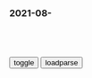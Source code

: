 ### 2021-08-　

```note
```

<table id="tbc" style="white-space:pre-wrap">
</table>
<button onclick="toggleb()">toggle</button>
<button onclick="loadparse()">loadparse</button>
<br>
<!-- 🌸<br>🍅-　-🍑<hr>🍀 --> <textarea rows="30" cols="100" style="display: none" id="tar">

教你如何正确地说废话！_哔哩哔哩_bilibili
https://www.bilibili.com/video/BV1sg411j7rx

说废话首选要秉持的原则就是，你不能觉得字实在说废话，你要有很强的信念感。

要把说废话当成毕生的事业来做，要有一种展示生物多样性的责任感和使命感。要呈现出一种病历比学历后的状态。

比如朋友跟你抱怨，我新来的那个l导也太可爱（傻逼）了。你就可以回答说，是啊这也太萌（傻叉）了。可爱和萌就是一对同义词。

对方会被你的发言所迷惑，摸不准你的真实态度。二你在对方眼离的形象，也会一下子变得神秘起来，仿佛你就是一个时代的弄潮儿。

可能有的朋友没听懂我在说什么，就像没听懂我在说什么的朋友，一定没听懂一样。你只要领悟这个意思就好了。

最高明的废话，就是让别人看不出你说的，到底是不是废话。你可以使用一些专业的术语，和唬人的名词，来填充你的内容。具体的例子我就不举了

弹幕：去看新闻联播

可以说正是因为有了废话的存在吗，我们的文化赛道才形成了闭环。我们每个人才能深度串联。

说废话为我们的语言赋能，降低了我们的阈值。

2021/8/29下午8:22:55

教你如何优雅地说废话！（进阶版）_哔哩哔哩_bilibili
https://www.bilibili.com/video/BV14L4y1e7Bb

难以想象，会看这种视频的是一群怎样的人。我当时就不建议你们出院。

2021/8/30下午2:19:39

一习话
http://news.cnr.cn/mryxh/images/banner.jpg

文化赛道领跑者
http://www.hangzhou.gov.cn/art/2021/3/23/art_812262_59031648.html

2021/8/29下午8:41:11

听君一席话，白读十年书
https://baijiahao.baidu.com/s?id=1708607936274453716&wfr=spider&for=pc

让电影成为现实的，正是我们自己。/ 电影《1984》

依赖流行语的表达习惯最终导向了脑袋的懒惰，正如乔治 · 奥威尔在《1984》的警告：减少词汇量，缩小思想范围，最终没有词汇表达。

y余大师
废话就是艺术的观点也只有当代你们这些学渣才能讲出来，因为除了说废话你们没什么可说的。你看经书里有一句废话吗？

2021/8/30下午1:26:01

xjp在zyzz局第二十四次集体学习时强调深刻认识推进量子科技发展重大意义加强量子科技发展战略谋划和系统布局
https://baijiahao.baidu.com/s?id=1680785168085853521&wfr=spider&for=pc

战胜疫情，科技是“撒手锏”
https://baijiahao.baidu.com/s?id=1661468775081730255&wfr=spider&for=pc

提高治愈率、降低病亡率，

2021/8/30下午1:55:46

zs记关于区块链的讲话，你真的看懂了吗？-科技新闻-zg科技网首页
http://stdaily.com/index/kejixinwen/2019-10/27/content_807845.shtml

2021/8/30下午2:00:02

鸟耳机，一只耳
https://www.bing.com/th?id=OHR.Mpumalanga_ZH-CN9666962271_tmb.jpg

原来，“容嬷嬷”才是好人
https://baijiahao.baidu.com/s?id=1709253236210216837&wfr=spider&for=pc

她不断思考，为什么容嬷嬷要如此拼命地帮助皇后？为什么能做出一系列愚昧地举动？

最后，她通过自己的理解，在小本上写出了《容嬷嬷小传》。

她觉得，容嬷嬷无亲无靠，除了护主，也是把皇后当成了亲人。
http://pic.rmb.bdstatic.com/bjh/news/075b5319a7dbf025a64f207c72b278ce.gif

因为《还珠格格》的热播，给李明启的生活一度带来尴尬，去市场买菜被小贩扔鸡蛋，坐公交被挤兑。

她回忆，2000年自己打车去参加一场活动时，开到一半，司机冷冷发问：“你是演员吗？是演容嬷嬷那个演员吗？”

李明启承认后，司机又说：“早知道是，我肯定不拉你了。你真是气死我了！当时要不是我媳妇拦着，我差点把电视机给砸喽。

2021/8/28下午8:21:32

韩国官员台前宣扬保障人权，身后职员为其跪地撑伞……
https://baijiahao.baidu.com/s?id=1709303364724269550&wfr=spider&for=pc

韩g网m发声声讨。

“保护了377名外g人的人q，却无视了自己gj随行人员的人q。真是精彩的场面啊，呵呵。

暗香浮动678
人家只是为了不让正面的摄像师拍到两个人而已！到处污蔑有意思吗？看看自己吧

Ilikemeatball
申遗申遗！

2021/8/28下午7:43:23

[NHK纪录片][仇恨的深化 战争与宣传][SP 20150807] – 诸神字幕组
https://subs.kamigami.org/92549.html

太平洋战争当中，美日两国在战争宣传上投入巨大，也收获颇丰。原本并不存在的仇恨是如何被创造出来，又如何一步步深化的？从本期纪录片中可以管窥一二。

2021/8/28下午7:38:17

荷兰史：浅析爱g者运动的兴起过程
https://baijiahao.baidu.com/s?id=1686866095757468050&wfr=spider&for=pc

爱g者”的支持 者们身披黑色的羽衣，佩戴黑色的丝带并且结成“V”字形，以象征荷兰文中的“Vrijheid”，与那些身披橘色羽衣的奥伦治家族的支持者们对峙。

2021/8/28下午6:08:11

你那么孤独，却说一个人真好
http://haokan.baidu.com/v?vid=4763393030198193218

果然出事了！电影《八佰》还没在东京上映，日本人就开始不老实了
https://baijiahao.baidu.com/s?id=1709217559300802699&wfr=spider&for=pc

hibank888
我爱日本，我向往日本，我就要去日本，我要拥抱全日本，我的名字叫东风导弹！

614赞

2021/8/27下午9:13:04

zg大案纪实：重qh帮女老大贪色放纵，“圈养”16名小鲜肉_腾讯新闻
https://new.qq.com/rain/a/20201020A0AA8G00

2021/8/27下午5:28:48

被罚2.99亿！一直在喊冤的郑爽表示不复议不起诉_娱乐频道_zh网
https://ent.china.com/gundong/11015422/20210827/39933570.html

2021/8/27下午5:12:11

杭z杀妻案被告人提起上诉，曾庭审中宣称不上诉，原来恶魔也怕死_腾讯新闻
https://new.qq.com/omn/20210820/20210820A09OK200.html

2021/8/27下午5:30:50

为何莫斯科公审的被告都主动认罪？只因斯大林这条残酷法令！
https://baijiahao.baidu.com/s?id=1584689658069601377&wfr=spider&for=pc

2021/8/27下午5:28:12

如何看待商鞅的《商君书》之驭民五术-愚m，弱m，疲m，辱m，贫m？ - 知乎
https://www.zhihu.com/question/459528799

除非是心理变态，没有人会绞尽脑汁的想各种办法自己整自己，法家愚m，弱m，疲m，辱m，贫m，说明它不把自己当做mz的一员，而是来自和mz截然分割，而且高高在上，俯视mz的另一个阶层。

https://lupic.cdn.bcebos.com/20210629/3309094_14.jpg

2021/8/27下午4:49:04

不敢相信，zg还有这样封建的地方！`龘龘囗`
https://baijiahao.baidu.com/s?id=1709132984260017408

影视剧就是全中国最封建的地方；

g产剧正在以财富地位分配颜值，又以颜值分配道德和未来；

永远是大钱胜小钱，有钱胜没钱，嫡出压庶出，正室压侧室；

左翼电影千辛万苦把清白的良心还给了底层，然后一百年不到，我们的影视剧又把心机和穷人，天真和富人进行了链接；

在g产剧中，皇帝、总裁、渣男成了最有效的人设：因为他们的爱情是不需要铺陈和解释的，我们的传统文化中，女人爱上这些角色是一种天性、从来不需要理由。

https://pic.rmb.bdstatic.com/bjh/down/e7805ecc2b62eddf09d74a5f6336126b.gif
《欢乐颂》中安迪只喝依云水的「富人」设定

https://pics6.baidu.com/feed/f2deb48f8c5494eefdc99f05f0d0e5f798257ef5.jpeg?token=77211a7e9b5229de10e36f300c33618b
https://pics3.baidu.com/feed/0e2442a7d933c89527e1bc5a0f3676f982020026.jpeg?token=f91c996957b7debf0609a37a7155d1e7
https://pics3.baidu.com/feed/adaf2edda3cc7cd92f00f76ae5242436b80e9107.jpeg?token=426f843a894f781bcf366a261378aa66
Papi酱在自制视频中也讽刺如今文艺作品的评论氛围正在被日益压缩

2021/8/27下午3:22:34

新j这里是zg蚊子最多的地方！边防战士被咬休克，军犬被咬死，蚊子的尸体每天清理好几垃圾袋！|m族|蒙g|少数民族|南j|w吾尔_网易订阅
https://www.163.com/dy/article/GIBMN02J0515GFNQ.html

https://nimg.ws.126.net/?url=http%3A%2F%2Fdingyue.ws.126.net%2F2021%2F0826%2Fb42735c1j00qyg16f000xd200i200j6g00i200j6.jpg&thumbnail=650x2147483647&quality=80&type=jpg

在这里生活是一件十分艰苦的事，在室外还好，在室外就必须全副武装，把身体包裹得严严实实的，甚至比防蜜蜂叮咬还要严实。

2021/8/27下午3:14:52

逃生保命结，但愿一辈子不用，可我必须要熟练的一种绳结_哔哩哔哩_bilibili
https://www.bilibili.com/video/BV11b4y1U7jh

2021/8/27下午1:17:42

刘世j：杀富济贫的结果是大家一块受穷_腾讯财经_腾讯网
https://finance.qq.com/original/caijingzhiku/LSJ.html

2021/8/27上午11:21:37

z财办释疑共同富裕：不搞“杀富济贫”，自愿三次分配
https://baijiahao.baidu.com/s?id=1709178651236966936&wfr=spider&for=pc

2021/8/27上午11:22:19

#宗介和波妞的爱情#波妞终于便·变成人类，和宗介幸福的在一起了,动漫漫画,动漫漫画,好看视频
https://haokan.baidu.com/v?vid=3634887912094591047&sfrom=baidu-feed

悬崖边的金鱼姬

2021/8/27上午11:17:18

强哥的自拍也是很帅的！,动漫,国产动漫,好看视频
https://haokan.baidu.com/v?vid=10988388144338637847&sfrom=baidu-feed

强哥yyds

2021/8/27上午10:29:39

</textarea> <!-- 🍀<br>🍑-　-🍅<hr>🌸 -->

```tip
```

<script src="https://cdn.jsdelivr.net/npm/jquery@3.5.1/dist/jquery.min.js"></script>

<link rel="stylesheet" href="https://cdn.jsdelivr.net/gh/fancyapps/fancybox@3.5.7/dist/jquery.fancybox.min.css" />
<script src="https://cdn.jsdelivr.net/gh/fancyapps/fancybox@3.5.7/dist/jquery.fancybox.min.js"></script>

<script type="text/javascript">

var __urlRegex = /(\b(https?|ftp|file):\/\/[-A-Z0-9+&@#\/%?=~_|!:,.;]*[-A-Z0-9+&@#\/%=~_|])/ig;
var __imgRegex = /\.(?:jpe?g|gif|png)$/i;

loadparse();

function parseURL($string){

    var exp = __urlRegex;
    return $string.replace(exp,function(match){
            __imgRegex.lastIndex=0;
            if(__imgRegex.test(match)){
                return '<a data-fancybox="gallery" href="' + match.replace("/p=700", "")
                 + '"><img src="' + match.replace("/p=700", "/p=160x200")+'" width="64"></a>';
            }
            else{
                return '<a href="' + match + '" target="_blank">' + match + '</a>';
            }
        }
    );
}

function loadparse() {
  tbc.innerHTML = parseURL(tar.value);
}

function toggleb() {
  var x = document.getElementById("tar");
  if (x.style.display === "none") {
    x.style.display = "";
  } else {
    x.style.display = "none";
  }
}

</script>
